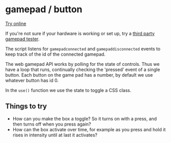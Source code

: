 # gamepad / button

[Try online](https://demos.ixfx.fun/io/gamepad/button/)

If you're not sure if your hardware is working or set up, try a [third party gamepad tester](https://hardwaretester.com/gamepad).

The script listens for `gamepadconnected` and `gamepaddisconnected` events to keep track of the id of the connected gamepad.

The web gamepad API works by polling for the state of controls. Thus we have a loop that runs, continually checking the 'pressed' event of a single button. Each button on the game pad has a number, by default we use whatever button has id 0.

In the `use()` function we use the state to toggle a CSS class.

## Things to try

* How can you make the box a toggle? So it turns on with a press, and then turns off when you press again?
* How can the box activate over time, for example as you press and hold it rises in intensity until at last it activates?